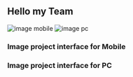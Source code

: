 ## Hello my Team
![image mobile](https://github.com/trungtv0910/vyhomedecor/tree/main/images/mobile.png)
![image pc](https://github.com/trungtv0910/vyhomedecor/tree/main/images/pc.png)
### Image project interface for Mobile
### Image project interface for PC
